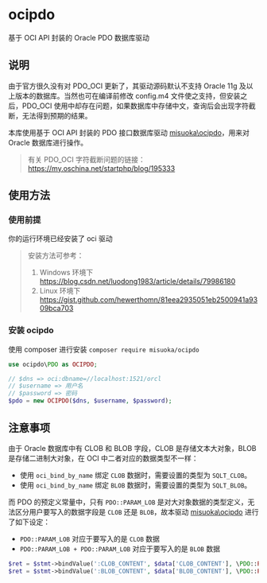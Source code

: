 # ocipdo
基于 OCI API 封装的 Oracle PDO 数据库驱动

## 说明

由于官方很久没有对 PDO_OCI 更新了，其驱动源码默认不支持 Oracle 11g 及以上版本的数据库。当然也可在编译前修改 config.m4 文件使之支持，但安装之后，PDO_OCI 使用中却存在问题，如果数据库中存储中文，查询后会出现字符截断，无法得到预期的结果。

本库使用基于 OCI API 封装的 PDO 接口数据库驱动 [misuoka\ocipdo](https://github.com/misuoka/ocipdo)，用来对 Oracle 数据库进行操作。

> 有关 PDO_OCI 字符截断问题的链接：https://my.oschina.net/startphp/blog/195333

## 使用方法

### 使用前提

你的运行环境已经安装了 oci 驱动

> 安装方法可参考：
> 1. Windows 环境下 https://blog.csdn.net/luodong1983/article/details/79986180
> 2. Linux 环境下 https://gist.github.com/hewerthomn/81eea2935051eb2500941a9309bca703

### 安装 ocipdo

使用 composer 进行安装 `composer require misuoka/ocipdo`

```PHP
use ocipdo\PDO as OCIPDO;

// $dns => oci:dbname=//localhost:1521/orcl
// $username => 用户名
// $password => 密码
$pdo = new OCIPDO($dns, $username, $password);
```

## 注意事项

由于 Oracle 数据库中有 CLOB 和 BLOB 字段，CLOB 是存储文本大对象，BLOB 是存储二进制大对象，在 OCI 中二者对应的数据类型不一样：

- 使用 `oci_bind_by_name` 绑定 `CLOB` 数据时，需要设置的类型为 `SQLT_CLOB`。
- 使用 `oci_bind_by_name` 绑定 `BLOB` 数据时，需要设置的类型为 `SQLT_BLOB`。

而 PDO 的预定义常量中，只有 `PDO::PARAM_LOB` 是对大对象数据的类型定义，无法区分用户要写入的数据字段是 `CLOB` 还是 `BLOB`，故本驱动 [misuoka\ocipdo](https://github.com/misuoka/ocipdo) 进行了如下设定：

- `PDO::PARAM_LOB` 对应于要写入的是 `CLOB` 数据
- `PDO::PARAM_LOB + PDO::PARAM_LOB` 对应于要写入的是 `BLOB` 数据

```PHP
$ret = $stmt->bindValue(':CLOB_CONTENT', $data['CLOB_CONTENT'], \PDO::PARAM_LOB); // 写入 CLOB 数据
$ret = $stmt->bindValue(':BLOB_CONTENT', $data['BLOB_CONTENT'], \PDO::PARAM_LOB + \PDO::PARAM_LOB); // 写入 BLOB 数据
```

